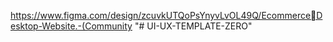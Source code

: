 https://www.figma.com/design/zcuvkUTQoPsYnyvLvOL49Q/Ecommerce￾Desktop-Website.-(Community
"# UI-UX-TEMPLATE-ZERO" 
